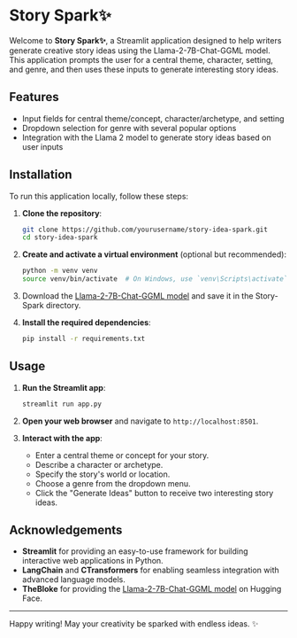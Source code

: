 # Story Spark✨

Welcome to **Story Spark✨**, a Streamlit application designed to help writers generate creative story ideas using the Llama-2-7B-Chat-GGML model. This application prompts the user for a central theme, character, setting, and genre, and then uses these inputs to generate interesting story ideas.

## Features

- Input fields for central theme/concept, character/archetype, and setting
- Dropdown selection for genre with several popular options
- Integration with the Llama 2 model to generate story ideas based on user inputs

## Installation

To run this application locally, follow these steps:

1. **Clone the repository**:
    ```bash
    git clone https://github.com/yourusername/story-idea-spark.git
    cd story-idea-spark
    ```

2. **Create and activate a virtual environment** (optional but recommended):
    ```bash
    python -m venv venv
    source venv/bin/activate  # On Windows, use `venv\Scripts\activate`
    ```
3. Download the [Llama-2-7B-Chat-GGML model](https://huggingface.co/TheBloke/Llama-2-7B-Chat-GGML) and save it in the Story-Spark directory.
4. **Install the required dependencies**:
    ```bash
    pip install -r requirements.txt
    ```

## Usage

1. **Run the Streamlit app**:
    ```bash
    streamlit run app.py
    ```

2. **Open your web browser** and navigate to `http://localhost:8501`.

3. **Interact with the app**:
    - Enter a central theme or concept for your story.
    - Describe a character or archetype.
    - Specify the story's world or location.
    - Choose a genre from the dropdown menu.
    - Click the "Generate Ideas" button to receive two interesting story ideas.


## Acknowledgements

- **Streamlit** for providing an easy-to-use framework for building interactive web applications in Python.
- **LangChain** and **CTransformers** for enabling seamless integration with advanced language models.
- **TheBloke** for providing the [Llama-2-7B-Chat-GGML model](https://huggingface.co/TheBloke/Llama-2-7B-Chat-GGML) on Hugging Face.

---

Happy writing! May your creativity be sparked with endless ideas. ✨
